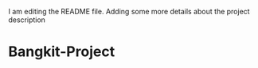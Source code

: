 I am editing the README file. Adding some more details about the project description
# Bangkit-Project
